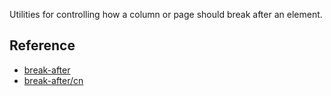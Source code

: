 Utilities for controlling how a column or page should break after an element.

## Reference

- [break-after](https://tailwindcss.com/docs/break-after)
- [break-after/cn](https://tailwindcss.c/docs/break-after)